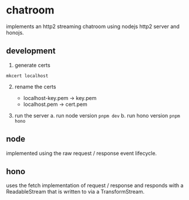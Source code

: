 # chatroom

implements an http2 streaming chatroom using nodejs http2 server and honojs.

## development

1. generate certs

```
mkcert localhost
```

2. rename the certs
    - localhost-key.pem -> key.pem
    - localhost.pem -> cert.pem

3. run the server
    a. run node version
        ```
        pnpm dev
        ```
    b. run hono version
        ```
        pnpm hono
        ```

## node

implemented using the raw request / response event lifecycle.

## hono

uses the fetch implementation of request / response and responds with a ReadableStream that is written to via a TransformStream.